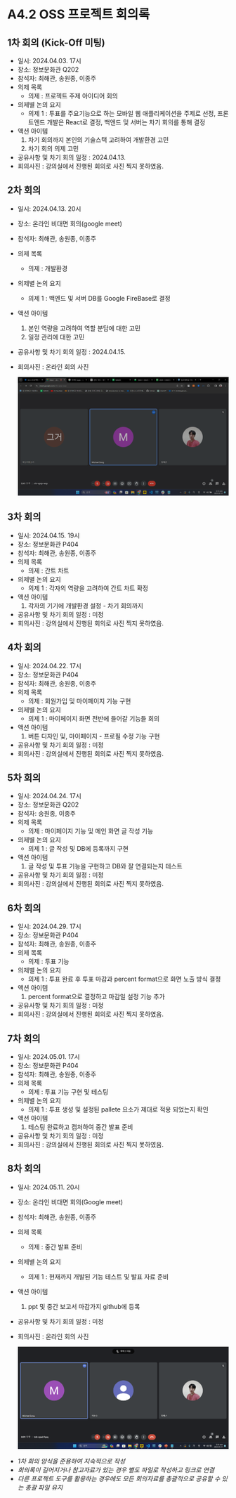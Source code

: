 # A4.2 OSS 프로젝트 회의록  

## 1차 회의 (Kick-Off 미팅)  

* 일시: 2024.04.03. 17시
* 장소: 정보문화관 Q202
* 참석자: 최해관, 송원종, 이종주
* 의제 목록
    * 의제 : 프로젝트 주제 아이디어 회의
* 의제별 논의 요지  
    * 의제 1 : 투표를 주요기능으로 하는 모바일 웹 애플리케이션을 주제로 선정, 프론트엔드 개발은 React로 결정, 백엔드 및 서버는 차기 회의를 통해 결정
* 액션 아이템
    1. 차기 회의까지 본인의 기술스택 고려하여 개발환경 고민
    2. 차기 회의 의제 고민
* 공유사항 및 차기 회의 일정 : 2024.04.13.
* 회의사진 : 강의실에서 진행된 회의로 사진 찍지 못하였음.

## 2차 회의

* 일시: 2024.04.13. 20시
* 장소: 온라인 비대면 회의(google meet)
* 참석자: 최해관, 송원종, 이종주
* 의제 목록
    * 의제 : 개발환경
* 의제별 논의 요지  
    * 의제 1 : 백엔드 및 서버 DB를 Google FireBase로 결정
* 액션 아이템
    1. 본인 역량을 고려하여 역할 분담에 대한 고민
    2. 일정 관리에 대한 고민
* 공유사항 및 차기 회의 일정 : 2024.04.15.
* 회의사진 : 온라인 회의 사진

  ![회의 사진](image/0415온라인회의.png)

## 3차 회의  

* 일시: 2024.04.15. 19시
* 장소: 정보문화관 P404
* 참석자: 최해관, 송원종, 이종주
* 의제 목록
    * 의제 : 간트 차트
* 의제별 논의 요지  
    * 의제 1 : 각자의 역량을 고려하여 간트 차트 확정
* 액션 아이템
    1. 각자의 기기에 개발환경 설정 - 차기 회의까지
* 공유사항 및 차기 회의 일정 : 미정
* 회의사진 : 강의실에서 진행된 회의로 사진 찍지 못하였음.


## 4차 회의  

* 일시: 2024.04.22. 17시
* 장소: 정보문화관 P404
* 참석자: 최해관, 송원종, 이종주
* 의제 목록
    * 의제 : 회원가입 및 마이페이지 기능 구현
* 의제별 논의 요지  
    * 의제 1 : 마이페이지 화면 전반에 들어갈 기능들 회의
* 액션 아이템
    1. 버튼 디자인 및, 마이페이지 - 프로필 수정 기능 구현
* 공유사항 및 차기 회의 일정 : 미정
* 회의사진 : 강의실에서 진행된 회의로 사진 찍지 못하였음.


## 5차 회의  

* 일시: 2024.04.24. 17시
* 장소: 정보문화관 Q202
* 참석자: 송원종, 이종주
* 의제 목록
    * 의제 : 마이페이지 기능 및 메인 화면 글 작성 기능
* 의제별 논의 요지  
    * 의제 1 : 글 작성 및 DB에 등록까지 구현
* 액션 아이템
    1. 글 작성 및 투표 기능을 구현하고 DB와 잘 연결되는지 테스트
* 공유사항 및 차기 회의 일정 : 미정
* 회의사진 : 강의실에서 진행된 회의로 사진 찍지 못하였음.


## 6차 회의  

* 일시: 2024.04.29. 17시
* 장소: 정보문화관 P404
* 참석자: 최해관, 송원종, 이종주
* 의제 목록
    * 의제 : 투표 기능
* 의제별 논의 요지  
    * 의제 1 : 투표 완료 후 투표 마감과 percent format으로 화면 노출 방식 결정
* 액션 아이템
    1. percent format으로 결정하고 마감일 설정 기능 추가
* 공유사항 및 차기 회의 일정 : 미정
* 회의사진 : 강의실에서 진행된 회의로 사진 찍지 못하였음.


## 7차 회의  

* 일시: 2024.05.01. 17시
* 장소: 정보문화관 P404
* 참석자: 최해관, 송원종, 이종주
* 의제 목록
    * 의제 : 투표 기능 구현 및 테스팅
* 의제별 논의 요지  
    * 의제 1 : 투표 생성 및 설정된 pallete 요소가 제대로 적용 되었는지 확인
* 액션 아이템
    1. 테스팅 완료하고 캡처하여 중간 발표 준비
* 공유사항 및 차기 회의 일정 : 미정
* 회의사진 : 강의실에서 진행된 회의로 사진 찍지 못하였음.


## 8차 회의  

* 일시: 2024.05.11. 20시
* 장소: 온라인 비대면 회의(Google meet)
* 참석자: 최해관, 송원종, 이종주
* 의제 목록
    * 의제 : 중간 발표 준비
* 의제별 논의 요지  
    * 의제 1 : 현재까지 개발된 기능 테스트 및 발표 자료 준비
* 액션 아이템
    1. ppt 및 중간 보고서 마감가지 github에 등록
* 공유사항 및 차기 회의 일정 : 미정
* 회의사진 : 온라인 회의 사진

  ![회의 사진](image/0511온라인회의.png)

- *1차 회의 양식을 준용하여 지속적으로 작성*
- *회의록이 길어지거나 참고자료가 있는 경우 별도 파일로 작성하고 링크로 연결*
- *다른 프로젝트 도구를 활용하는 경우에도 모든 회의자료를 총괄적으로 공유할 수 있는 총괄 파일 유지*  

